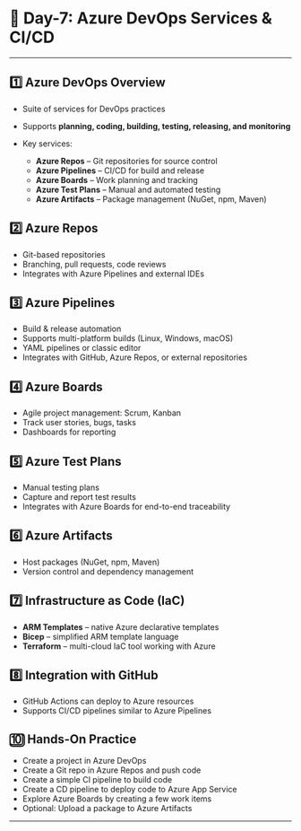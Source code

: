 # 📘 **Day-7: Azure DevOps Services & CI/CD**

---

## 1️⃣ **Azure DevOps Overview**

* Suite of services for DevOps practices
* Supports **planning, coding, building, testing, releasing, and monitoring**
* Key services:

  * **Azure Repos** – Git repositories for source control
  * **Azure Pipelines** – CI/CD for build and release
  * **Azure Boards** – Work planning and tracking
  * **Azure Test Plans** – Manual and automated testing
  * **Azure Artifacts** – Package management (NuGet, npm, Maven)

## 2️⃣ **Azure Repos**

* Git-based repositories
* Branching, pull requests, code reviews
* Integrates with Azure Pipelines and external IDEs

## 3️⃣ **Azure Pipelines**

* Build & release automation
* Supports multi-platform builds (Linux, Windows, macOS)
* YAML pipelines or classic editor
* Integrates with GitHub, Azure Repos, or external repositories

## 4️⃣ **Azure Boards**

* Agile project management: Scrum, Kanban
* Track user stories, bugs, tasks
* Dashboards for reporting

## 5️⃣ **Azure Test Plans**

* Manual testing plans
* Capture and report test results
* Integrates with Azure Boards for end-to-end traceability

## 6️⃣ **Azure Artifacts**

* Host packages (NuGet, npm, Maven)
* Version control and dependency management

## 7️⃣ **Infrastructure as Code (IaC)**

* **ARM Templates** – native Azure declarative templates
* **Bicep** – simplified ARM template language
* **Terraform** – multi-cloud IaC tool working with Azure

## 8️⃣ **Integration with GitHub**

* GitHub Actions can deploy to Azure resources
* Supports CI/CD pipelines similar to Azure Pipelines

## 🔟 **Hands-On Practice**

* Create a project in Azure DevOps
* Create a Git repo in Azure Repos and push code
* Create a simple CI pipeline to build code
* Create a CD pipeline to deploy code to Azure App Service
* Explore Azure Boards by creating a few work items
* Optional: Upload a package to Azure Artifacts

---